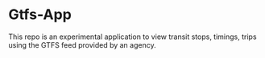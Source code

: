 # Gtfs-App
This repo is an experimental application to view transit stops, timings, trips using the GTFS feed provided by an agency.
